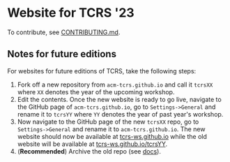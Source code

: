 # Website for TCRS '23

To contribute, see [CONTRIBUTING.md](CONTRIBUTING.md).

## Notes for future editions
For websites for future editions of TCRS, take the following steps:
1. Fork off a new repository from `acm-tcrs.github.io` and call it `tcrsXX` where `XX` denotes the year of the upcoming workshop.
2. Edit the contents. Once the new website is ready to go live, navigate to the GitHub page of `acm-tcrs.github.io`,
go to `Settings->General` and rename it to `tcrsYY` where `YY` denotes the year of past year's workshop.
3. Now navigate to the GitHub page of the new `tcrsXX` repo,
go to `Settings->General` and rename it to `acm-tcrs.github.io`.
The new website should now be available at [tcrs-ws.github.io](https://tcrs-ws.github.io/) while the old website will be available at [tcrs-ws.github.io/tcrsYY](https://tcrs-ws.github.io/tcrsYY).
4. (**Recommended**) Archive the old repo (see [docs](https://docs.github.com/en/repositories/archiving-a-github-repository/archiving-repositories)).
